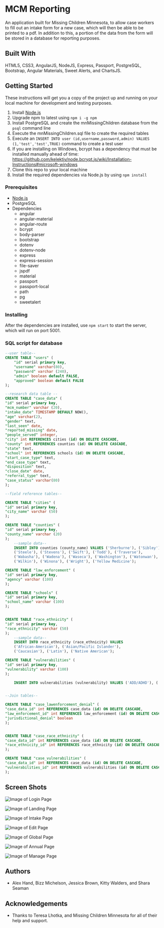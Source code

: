 # MCM Reporting

An application built for Missing Children Minnesota, to allow case workers to fill out an intake form for a new case, which will then be able to be printed to a pdf. In addition to this, a portion of the data from the form will be stored in a database for reporting purposes.

## Built With

HTML5, CSS3, AngularJS, NodeJS, Express, Passport, PostgreSQL, Bootstrap, Angular Materials, Sweet Alerts, and ChartsJS.

## Getting Started

These instructions will get you a copy of the project up and running on your local machine for development and testing purposes. 

1. Install [Node.js](https://nodejs.org/en/)
1. Upgrade npm to latest using `npm i -g npm`
1. Install PostgreSQL and create the mnMissingChildren database from the `psql` command line
1. Execute the mnMissingChildren.sql file to create the required tables
1. Execute an `INSERT INTO user (id,username,password,admin) VALUES (1,'test','test',TRUE)` command to create a test user
1. If you are installing on Windows, bcrypt has a dependency that must be installed manually ahead of time: https://github.com/kelektiv/node.bcrypt.js/wiki/Installation-Instructions#microsoft-windows
1. Clone this repo to your local machine
1. Install the required dependencies via Node.js by using `npm install`

### Prerequisites

- [Node.js](https://nodejs.org/en/)
- PostgreSQL
- Dependencies
	- angular
	- angular-material
	- angular-route
	- bcrypt
	- body-parser
	- bootstrap
	- dotenv
	- dotenv-node
	- express
	- express-session
	- file-saver
	- jspdf
	- material
	- passport
	- passport-local
	- path
	- pg
	- sweetalert

### Installing

After the dependencies are installed, use ```npm start``` to start the server, which will run on port 5001.

### SQL script for database

```sql
--user table--
CREATE TABLE "users" (
    "id" serial primary key,
    "username" varchar(80),
    "password" varchar (240),
    "admin" boolean default FALSE,
	"approved" boolean default FALSE
);

--research data table --
CREATE TABLE "case_data" (
"id" serial primary key,
"mcm_number" varchar (20), 
"intake_date" TIMESTAMP DEFAULT NOW(),
"age" varchar(2),
"gender" text, 
"last_seen" date,
"reported_missing" date,
"people_served" integer,
"city" int REFERENCES cities (id) ON DELETE CASCADE,
"county" int REFERENCES counties (id) ON DELETE CASCADE,
"state" text,
"school" int REFERENCES schools (id) ON DELETE CASCADE,
"start_case_type" text,
"end_case_type" text,
"disposition" text,
"close_date" date,
"referral_type" text,
"case_status" varchar(80)
);

--field reference tables--

CREATE TABLE "cities" (
"id" serial primary key,
"city_name" varchar (50)
);

CREATE TABLE "counties" (
"id" serial primary key,
"county_name" varchar (20)
);
    --sample data--
    INSERT INTO counties (county_name) VALUES ('Sherburne'), ('Sibley'), ('Stearns'), 
    ('Steele'), ('Stevens'), ('Swift'), ('Todd'), ('Traverse'), 
    ('Wabasha'), ('Wadena'), ('Waseca'), ('Washington'), ('Watonwan'), 
    ('Wilkin'), ('Winona'), ('Wright'), ('Yellow Medicine');

CREATE TABLE "law_enforcement" (
"id" serial primary key,
"agency" varchar (100)
);

CREATE TABLE "schools" (
"id" serial primary key,
"school_name" varchar (100)
);


CREATE TABLE "race_ethnicity" (
"id" serial primary key,
"race_ethnicity" varchar (50)
);
    --sample data--
    INSERT INTO race_ethnicity (race_ethnicity) VALUES 
    ('African-American'), ('Asian/Pacific Islander'), 
    ('Caucasian'), ('Latin'), ('Native American');

CREATE TABLE "vulnerabilities" (
"id" serial primary key,
"vulnerability" varchar (100)
);

    INSERT INTO vulnerabilities (vulnerability) VALUES ('ADD/ADHD'), ('ASD'), ('Alcohol use/abuse'), ('Anxiety'), ('Bipolar Disorder'), ('Depression (Clinical)'), ('Depression (Situational)'), ('Drug use/abuse'), ('Economic exploitation (history'), ('Emotional abuse (history)'), ('Gang association'), ('ODD'), ('Labor Exploitation (history)'), ('Luring/grooming by adult'), ('Luring/grooming by child'), ('Missing from care'), ('Physical Abuse (history)'), ('Runaway (history)'), ('Sexual Abuse (history)'), ('Sexual exploitation (history)'), ('Sexual Minority');


--Join tables--

CREATE TABLE "case_lawenforcement_denial" (
"case_data_id" int REFERENCES case_data (id) ON DELETE CASCADE,
"law_enforcement_id" int REFERENCES law_enforcement (id) ON DELETE CASCADE,
"jurisdictional_denial" boolean
);


CREATE TABLE "case_race_ethnicity" (
"case_data_id" int REFERENCES case_data (id) ON DELETE CASCADE,
"race_ethnicity_id" int REFERENCES race_ethnicity (id) ON DELETE CASCADE
);

CREATE TABLE "case_vulnerabilities" (
"case_data_id" int REFERENCES case_data (id) ON DELETE CASCADE,
"vulnerabilities_id" int REFERENCES vulnerabilities (id) ON DELETE CASCADE
);
```

## Screen Shots

![Image of Login Page](https://github.com/mcmdevproject/mcmreporting/blob/master/server/public/images/ScreenShotLogin.png)

![Image of Landing Page](https://github.com/mcmdevproject/mcmreporting/blob/master/server/public/images/ScreenShotLanding.png)

![Image of Intake Page](https://github.com/mcmdevproject/mcmreporting/blob/master/server/public/images/ScreenShotIntake.png)

![Image of Edit Page](https://github.com/mcmdevproject/mcmreporting/blob/master/server/public/images/ScreenShotEdit.png)

![Image of Global Page](https://github.com/mcmdevproject/mcmreporting/blob/master/server/public/images/ScreenShotGlobal.png)

![Image of Annual Page](https://github.com/mcmdevproject/mcmreporting/blob/master/server/public/images/ScreenShotAnnual.png)

![Image of Manage Page](https://github.com/mcmdevproject/mcmreporting/blob/master/server/public/images/ScreenShotManage.png)

## Authors

* Alex Hand, Bizz Michelson, Jessica Brown, Kitty Walders, and Shara Seaman

## Acknowledgements

* Thanks to Teresa Lhotka, and Missing Children Minnesota for all of their help and support.